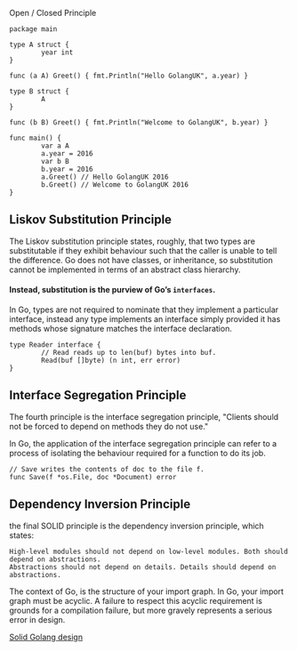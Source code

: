 Open / Closed Principle
```
package main

type A struct {
        year int
}

func (a A) Greet() { fmt.Println("Hello GolangUK", a.year) }

type B struct {
        A
}

func (b B) Greet() { fmt.Println("Welcome to GolangUK", b.year) }

func main() {
        var a A
        a.year = 2016
        var b B
        b.year = 2016
        a.Greet() // Hello GolangUK 2016
        b.Greet() // Welcome to GolangUK 2016
}
```

## Liskov Substitution Principle
 
The Liskov substitution principle states, roughly, that two types are substitutable if they exhibit behaviour such that the caller is unable to tell the difference.
Go does not have classes, or inheritance, so substitution cannot be implemented in terms of an abstract class hierarchy.

#### Instead, substitution is the purview of Go’s `interfaces`.
In Go, types are not required to nominate that they implement a particular interface, instead any type implements an interface simply provided it has methods whose signature matches the interface declaration.
```
type Reader interface {
        // Read reads up to len(buf) bytes into buf.
        Read(buf []byte) (n int, err error)
}
```

## Interface Segregation Principle
The fourth principle is the interface segregation principle, 
"Clients should not be forced to depend on methods they do not use."

In Go, the application of the interface segregation principle can refer to a process of isolating the behaviour required for a function to do its job.
```
// Save writes the contents of doc to the file f.
func Save(f *os.File, doc *Document) error
```

## Dependency Inversion Principle
the final SOLID principle is the dependency inversion principle, which states:
```
High-level modules should not depend on low-level modules. Both should depend on abstractions.
Abstractions should not depend on details. Details should depend on abstractions.
```

 The context of Go, is the structure of your import graph.
 In Go, your import graph must be acyclic. A failure to respect this acyclic requirement is grounds for a compilation failure, but more gravely represents a serious error in design.

[Solid Golang design](https://dave.cheney.net/2016/08/20/solid-go-design)